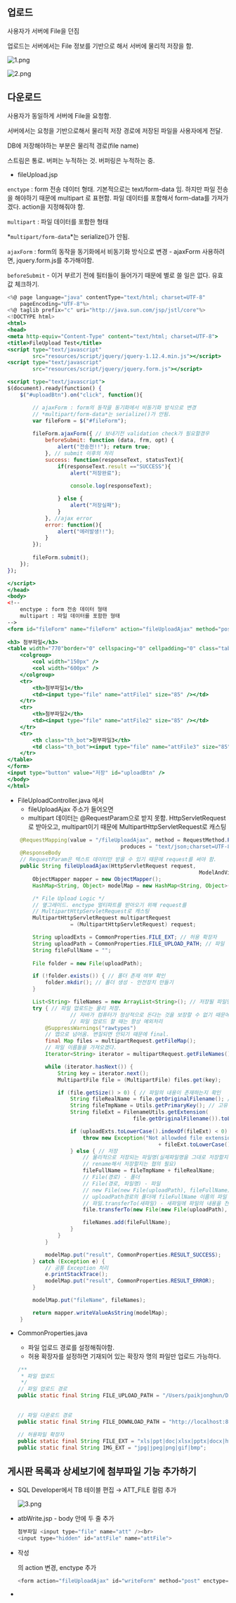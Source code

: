 ## 업로드

사용자가 서버에 File을 던짐

업로드는 서버에서는 File 정보를 기반으로 해서 서버에 물리적 저장을 함.

![1.png](./src/220310/1.png)

![2.png](./src/220310/2.png)

## 다운로드

사용자가 동일하게 서버에 File을 요청함.

서버에서는 요청을 기반으로해서 물리적 저장 경로에 저장된 파일을 사용자에게 전달.

DB에 저장해야하는 부분은 물리적 경로(file name)

스트림은 통로. 버퍼는 누적하는 것.  버퍼링은 누적하는 중.

- fileUpload.jsp

`enctype` : form 전송 데이터 형태. 기본적으로는 text/form-data 임. 하지만 파일 전송을 해야하기 때문에 multipart 로 표현함. 파일 데이터를 포함해서 form-data를 가져가겠다. action을 지정해줘야 함.

`multipart` : 파일 데이터를 포함한 형태

*`multipart/form-data`*는 serialize()가 안됨.

`ajaxForm` : form의 동작을 동기화에서 비동기화 방식으로 변경 - ajaxForm 사용하려면, jquery.form.js를 추가해야함.

`beforeSubmit` - 이거 부르기 전에 필터들이 들어가기 때문에 별로 쓸 일은 없다. 유효값 체크하기.

```jsx
<%@ page language="java" contentType="text/html; charset=UTF-8"
    pageEncoding="UTF-8"%>
<%@ taglib prefix="c" uri="http://java.sun.com/jsp/jstl/core"%>
<!DOCTYPE html>
<html>
<head>
<meta http-equiv="Content-Type" content="text/html; charset=UTF-8">
<title>FileUpload Test</title>
<script type="text/javascript" 
		src="resources/script/jquery/jquery-1.12.4.min.js"></script>
<script type="text/javascript" 
		src="resources/script/jquery/jquery.form.js"></script>

<script type="text/javascript">
$(document).ready(function() {
	$("#uploadBtn").on("click", function(){

		// ajaxForm : form의 동작을 동기화에서 비동기화 방식으로 변경
		// *multipart/form-data*는 serialize()가 안됨.
		var fileForm = $("#fileForm");
		
		fileForm.ajaxForm({ // 보내기전 validation check가 필요할경우 
			beforeSubmit: function (data, frm, opt) { 
				alert("전송전!!"); return true;
			}, // submit 이후의 처리
			success: function(responseText, statusText){
				if(responseText.result =="SUCCESS"){
					alert("저장완료");
					
					console.log(responseText);

				} else {
					alert("저장실패");
				} 
			}, //ajax error
			error: function(){
				alert("에러발생!!"); 
			}
		});
		
		fileForm.submit();
	});
});

</script>
</head>
<body>
<!-- 
	enctype : form 전송 데이터 형태
	multipart : 파일 데이터를 포함한 형태
-->
<form id="fileForm" name="fileForm" action="fileUploadAjax" method="post" 
																					enctype="multipart/form-data">
<h3> 첨부파일</h3>
<table width="770"border="0" cellspacing="0" cellpadding="0" class="table_1">
	<colgroup>
		<col width="150px" />
		<col width="600px" />
	</colgroup>
	<tr>
		<th>첨부파일1</th>
		<td><input type="file" name="attFile1" size="85" /></td>
	</tr>
	<tr>
		<th>첨부파일2</th>
		<td><input type="file" name="attFile2" size="85" /></td>
	</tr>
	<tr>
		<th class="th_bot">첨부파일3</th>
		<td class="th_bot"><input type="file" name="attFile3" size="85" /></td>
	</tr>
</table>
</form>
<input type="button" value="저장" id="uploadBtn" />
</body>
</html>
```

- FileUploadController.java 에서
    - fileUploadAjax 주소가 들어오면
    - multipart 데이터는 @RequestParam으로 받지 못함. HttpServletRequest로 받아오고, multipart이기 때문에 MultipartHttpServletRequest로 캐스팅

```java
	@RequestMapping(value = "/fileUploadAjax", method = RequestMethod.POST, 
									produces = "text/json;charset=UTF-8")
	@ResponseBody
	// RequestParam은 텍스트 데이터만 받을 수 있기 때문에 request를 써야 함. 
	public String fileUploadAjax(HttpServletRequest request,
															 ModelAndView modelAndView) throws Throwable {
		ObjectMapper mapper = new ObjectMapper();
		HashMap<String, Object> modelMap = new HashMap<String, Object>();

		/* File Upload Logic */
		// 옆그레이드. enctype 멀티파트를 받아오기 위해 request를 
		// MultipartHttpServletRequest로 캐스팅 
		MultipartHttpServletRequest multipartRequest 
					= (MultipartHttpServletRequest) request;

		String uploadExts = CommonProperties.FILE_EXT; // 허용 확장자
		String uploadPath = CommonProperties.FILE_UPLOAD_PATH; // 파일 업로드 경로
		String fileFullName = "";
		
		File folder = new File(uploadPath);

		if (!folder.exists()) { // 폴더 존재 여부 확인
			folder.mkdir(); // 폴더 생성 - 안전장치 만들기
		}

		List<String> fileNames = new ArrayList<String>(); // 저장될 파일명을 보관
		try { // 파일 업로드는 물리 저장. 
					// 자바가 컴퓨터가 정상적으로 돈다는 것을 보장할 수 없기 때문에 
					// 파일 업로드 할 때는 항상 예외처리
			@SuppressWarnings("rawtypes")
			// 맵으로 넘어옴. 변질되면 안되기 때문에 final.
			final Map files = multipartRequest.getFileMap();
			// 파일 이름들을 가져오겠다.
			Iterator<String> iterator = multipartRequest.getFileNames();

			while (iterator.hasNext()) {
				String key = iterator.next();
				MultipartFile file = (MultipartFile) files.get(key);

				if (file.getSize() > 0) { // 파일의 내용이 존재하는지 확인
					String fileRealName = file.getOriginalFilename(); // 실제 파일명
					String fileTmpName = Utils.getPrimaryKey(); // 고유 날짜키 받기
					String fileExt = FilenameUtils.getExtension(
										file.getOriginalFilename()).toLowerCase(); // 파일확장자 추출

					if (uploadExts.toLowerCase().indexOf(fileExt) < 0) { // 확장자 확인
						throw new Exception("Not allowded file extension : " 
												+ fileExt.toLowerCase());
					} else { // 저장
						// 물리적으로 저장되는 파일명(실제파일명을 그대로 저장할지 
						// rename해서 저장할지는 협의 필요)
						fileFullName = fileTmpName + fileRealName;
						// File(경로) - 폴더
						// File(경로, 파일명) - 파일
						// new File(new File(uploadPath), fileFullName)
						// uploadPath경로의 폴더에 fileFullName 이름의 파일
						// 파일.transferTo(새파일) - 새파일에 파일의 내용을 전송
						file.transferTo(new File(new File(uploadPath), fileFullName));

						fileNames.add(fileFullName);
					}
				}
			}

			modelMap.put("result", CommonProperties.RESULT_SUCCESS);
		} catch (Exception e) {
			// 공통 Exception 처리
			e.printStackTrace();
			modelMap.put("result", CommonProperties.RESULT_ERROR);
		}

		modelMap.put("fileName", fileNames);

		return mapper.writeValueAsString(modelMap);
	}
```

- CommonProperties.java
    - 파일 업로드 경로를 설정해줘야함.
    - 허용 확장자를 설정하면 기재되어 있는 확장자 명의 파일만 업로드 가능하다.
    
    ```java
    /**
     * 파일 업로드
     */
    // 파일 업로드 경로
    public static final String FILE_UPLOAD_PATH = "/Users/paikjonghun/Desktop/MyWork/workspace/.metadata/.plugins/org.eclipse.wst.server.core/tmp0/wtpwebapps/SampleSpring/resources/upload";
    												
    	
    // 파일 다운로드 경로
    public static final String FILE_DOWNLOAD_PATH = "http://localhost:8080/sample";
    	
    // 허용파일 확장자
    public static final String FILE_EXT = "xls|ppt|doc|xlsx|pptx|docx|hwp|csv|jpg|jpeg|png|gif|bmp|tld|txt|pdf|zip|alz|7z";
    public static final String IMG_EXT = "jpg|jpeg|png|gif|bmp";
    ```
    

## 게시판 목록과 상세보기에 첨부파일 기능 추가하기

- SQL Developer에서 TB 테이블 편집 → ATT_FILE 컬럼 추가
    
    ![3.png](./src/220310/3.png)
    

- atbWrite.jsp - body 안에 두 줄 추가
    
    ```java
    첨부파일 <input type="file" name="att" /><br>
    <input type="hidden" id="attFile" name="attFile">
    ```
    

- 작성 <form>의 action 변경, enctype 추가
    
    ```java
    <form action="fileUploadAjax" id="writeForm" method="post" enctype="multipart/form-data">
    ```
    

- <script> else 부분 수정
    
    ```java
    $("#writeBtn").on("click", function() {
    		// instances[이름] : 해당 이름으로 CKEDITOR 객체 취득
    		// getData() : 입력된 데이터 취득
    		$("#con").val(CKEDITOR.instances['con'].getData());
    		if(checkEmpty("#title")) {
    			alert("제목을 입력하세요.")
    			$("#title").focus();
    		} else if(checkEmpty("#con")) {
    			alert("내용을 입력하세요.")
    			$("#con").focus();
    		} else {
    			var writeForm = $("#writeForm");
    			
    			writeForm.ajaxForm({
    				success : function(res) {
    					// 물리파일명 보관
    					if(res.fileName.length > 0) {
    						$("#attFile").val(res.fileName[0]);						
    					}
    					
    					// 글 저장
    					var params = $("#writeForm").serialize();
    					
    					$.ajax({
    						type : "post", // 전송 형태
    						url : "atbAction/insert", // 통신 주소
    						dataType : "json", // 받을 데이터 형태
    						data : params, // 보낼 데이터. 보낼 것이 없으면 안 씀
    						success : function(res) { // 성공 시 실행 함수. 인자는 받아온 데이터
    							if(res.res == "success") {
    								location.href = "atbList";
    							} else {
    								alert("작성 중 문제가 발생했습니다.");
    							}
    						},
    						error : function(request, status, error) { // 문제 발생 시 실행 함수
    							console.log(request.responseText); // 결과 텍스트
    						}
    					});
    				},
    				error : function(req) {
    					console.log(req.responseText);
    					
    				}
    			});
    			writeForm.submit(); // ajaxForm 실행	
    		}
    });
    ```
    

- Test_SQL.xml - ATT_FILE 추가
    - tbWrite 수정
    
    ```xml
    	<insert id="tbWrite" parameterType="hashmap">
    		INSERT INTO TB(TB_NO, TB_TITLE, TB_WRITER, TB_CON, ATT_FILE)
    		VALUES(TB_SEQ.NEXTVAL, #{title}, #{writer}, #{con}, #{attFile})
    	</insert>
    ```
    
    - tbUpdate 수정
    
    ```xml
    	<update id="tbUpdate" parameterType="hashmap">
    		UPDATE TB SET TB_TITLE = #{title},
                  		  TB_CON = #{con},
                  		  ATT_FILE = #{attFile}
    		WHERE TB_NO = #{no}
    	</update>
    ```
    
    - getTb 수정
    
    ```xml
    	<select id="getTb" resultType="hashmap" parameterType="hashmap">
    		SELECT TB.TB_NO, TB.TB_TITLE, TB.TB_CON, TB.TB_WRITER, M.M_NM,
    			   TB.TB_HIT, TO_CHAR(TB.TB_DT, 'YYYY-MM-DD') AS TB_DT,
    			   TB.ATT_FILE
    		FROM TB INNER JOIN M
    		                ON TB.TB_WRITER = M.M_NO
    		WHERE TB.TB_NO = #{no}
    	</select>
    ```
    
    - getTbList 수정
    
    ```xml
    	<select id="getTbList" resultType="hashmap" parameterType="hashmap">
    		SELECT T.TB_NO, T.TB_TITLE, T.M_NM, T.TB_HIT, T.TB_DT, T.ATT_FILE
    		FROM (SELECT TB.TB_NO, TB.TB_TITLE, M.M_NM, TB.TB_HIT, TO_CHAR(TB.TB_DT, 'YYYY-MM-DD') AS TB_DT, TB.ATT_FILE,
    				     ROW_NUMBER() OVER(ORDER BY TB.TB_NO DESC) AS RNUM
    			  FROM TB INNER JOIN M
    				              ON TB.TB_WRITER = M.M_NO
    			  WHERE 1 = 1
      	    	  <if test="searchTxt != null and searchTxt != ''">
    				<choose>
    					<when test="searchGbn == 0">
    						AND TB.TB_TITLE LIKE '%' || #{searchTxt} || '%'
    					</when>
    					<when test="searchGbn == 1">
    						AND M.M_NM LIKE '%' || #{searchTxt} || '%'
    					</when>
    				</choose>
    			   </if>
      	    	  ) T
    		WHERE T.RNUM BETWEEN #{startCount} AND #{endCount}
    	</select>
    ```
    

- atbList.jsp - 아이콘 img 추가하기 - ATT_FILE 값이 있으면 아이콘 붙이기
    
    ```jsx
    function drawList(list) {
    	var html = "";
    	
    	for(var data of list) {
    		html += "<tr no=\"" + data.TB_NO + "\">";
    		html += "<td>" + data.TB_NO + "</td>";
    		html += "<td>";
    		html += data.TB_TITLE;
    		if(data.ATT_FILE != null) {
    			html += "<img src=\"resources/images/attFile.png\" >";
    		}
    		html += "</td>";
    		html += "<td>" + data.M_NM + "</td>";
    		html += "<td>" + data.TB_HIT + "</td>";
    		html += "<td>" + data.TB_DT + "</td>";
    		html += "</tr>";
    	}
    	$("tbody").html(html);
    }
    ```
    

- css 추가하기 - 크기 조정
    
    ```jsx
    <style type="text/css">
    tbody img {
    	width: 12px;
    }
    </style>
    ```
    

- atb.jsp - 첨부파일 존재시 첨부파일 표시
    
    ```jsx
    <!-- 첨부파일 존재시 -->
    <c:if test="${!empty data.ATT_FILE}">
    첨부파일 : <a href="resources/upload/${data.ATT_FILE}"></a>
    </c:if>
    ```
    

- functions 태그 추가
    
    ```jsx
    <%@ taglib prefix="fn" uri="http://java.sun.com/jsp/jstl/functions"%>
    ```
    

- c:set 추가
    - `c:set` => 변수 선언
    - el에서 `fn:length` => 문자열의 길이나 배열의 크기를 가져옴
    - 파일 이름을 substring 활용해서 원복시키기.
    
    ```jsx
    <c:set var="fileLength" value="${fn:length(data.ATT_FILE)}"></c:set>
    첨부파일 : <a href="resources/upload/${data.ATT_FILE}">${fn:substring(data.ATT_FILE, 20, fileLength)}</a><br>
    </c:if>
    ```
    

- download 추가
    - <a> 속성 중 `download` : 파일을 다운로드하게 한다. 만약 값이 존재하면 파일명을 값으로 변경하여 다운로드. 확장자 없이 이름이 올 경우 자동으로 파일의 확장자를 붙여줌
    
    ```jsx
    <c:if test="${!empty data.ATT_FILE}">
    <c:set var="fileLength" value="${fn:length(data.ATT_FILE)}"></c:set>
    <c:set var="fileName" value="${fn:substring(data.ATT_FILE, 20, fileLength)}"></c:set>
    첨부파일 : <a href="resources/upload/${data.ATT_FILE}" download="${fileName}">${fileName}</a><br>
    </c:if>
    ```
    

## 게시판 수정에서 첨부파일 기능 넣기

- atbUpdate.jsp - 코어태그, 펑션태그 넣기
    
    ```jsx
    <%@ taglib prefix="c" uri="http://java.sun.com/jsp/jstl/core"%>
    <%@ taglib prefix="fn" uri="http://java.sun.com/jsp/jstl/functions"%>
    ```
    

- <body>에 첨부파일 내용 추가
    
    ```jsx
    첨부파일 :
    <c:choose>
    	<c:when test="${empty data.ATT_FILE}">
    		<input type="file" name="att" ><br>
    		<input type="hidden" id="attFile" name="attFile">
    	</c:when>
    	<c:otherwise>
    		<c:set var="fileLength" value="${fn:length(data.ATT_FILE)}"></c:set>
    		<c:set var="fileName" value="${fn:substring(data.ATT_FILE, 20, fileLength)}"></c:set>
    		<span id="attName">${fileName}</span>
    		<input type="button" value="첨부파일 삭제" id="fileDelBtn">
    		<input type="hidden" id="attFile" name="attFile" value="${fileName}">
    	</c:otherwise>
    </c:choose>
    ```
    

- style 추가 - 첨부파일 삭제했을 때 보이게 하기 위해. 기본적으로 안보이게 함
    
    ```jsx
    <style type="text/css">
    #att {
    	display: none;
    }
    </style>
    ```
    

- jquery.form.js 추가
    
    ```jsx
    <script type="text/javascript" src="resources/script/jquery/jquery.form.js"></script>
    ```
    

- 클릭 이벤트 추가
    
    ```jsx
    	$("#fileDelBtn").on("click", function() {
    		$("#attName").remove();
    		$(this).remove();
    		$("#att").show();
    	});
    ```
    

- 수정 <form> 수정
    
    ```jsx
    <form action="fileUploadAjax" id="updateForm" method="post" enctype="multipart/form-data">
    ```
    

- 수정 완료 부분 수정
    
    ```jsx
    $("#updateBtn").on("click", function() {
    		$("#con").val(CKEDITOR.instances['con'].getData());
    		if(checkEmpty("#title")) {
    			alert("제목을 입력하세요.")
    			$("#title").focus();
    		} else if(checkEmpty("#con")) {
    			alert("내용을 입력하세요.")
    			$("#con").focus();
    		} else {
    			var updateForm = $("#updateForm");
    			
    			updateForm.ajaxForm({
    				success : function(res) {
    					// 물리 파일명 보관
    					if(res.fileName.length > 0) {
    						$("#attFile").val(res.fileName[0]);						
    					}
    					
    					// 글 수정
    					var params = $("#updateForm").serialize();
    					
    					$.ajax({
    						type : "post", // 전송 형태
    						url : "atbAction/update", // 통신 주소
    						dataType : "json", // 받을 데이터 형태
    						data : params, // 보낼 데이터. 보낼 것이 없으면 안 씀
    						success : function(res) { // 성공 시 실행 함수. 인자는 받아온 데이터
    							if(res.res == "success") {
    								$("#backForm").submit();
    							} else {
    								alert("수정 중 문제가 발생했습니다.");
    							}
    						},
    						error : function(request, status, error) { // 문제 발생 시 실행 함수
    							console.log(request.responseText); // 결과 텍스트
    						}
    					});
    				},
    				error : function(req) {
    					console.log(req.responseText);
    					
    				}
    			});
    			updateForm.submit(); // ajaxForm 실행	
    		}
    });
    ```